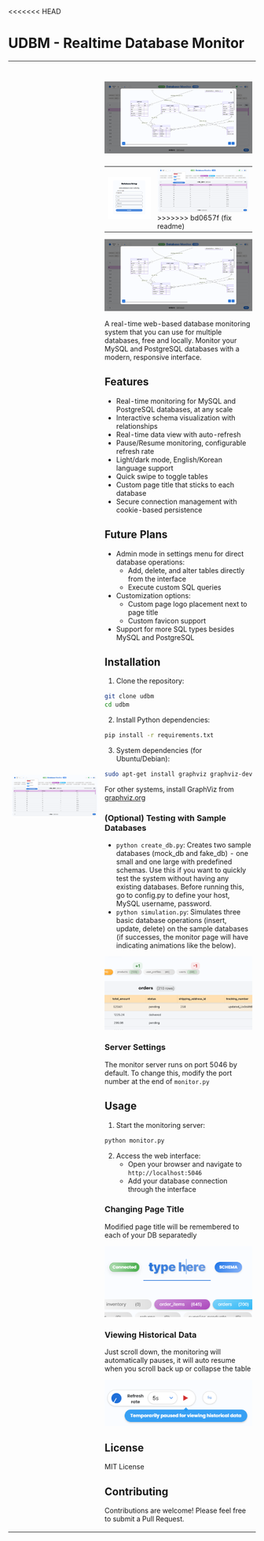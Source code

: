 <<<<<<< HEAD
# UDBM - Realtime Database Monitor

<table>
<tr>
<td width="50%">

![Database Monitoring](readme_assets/ui.png)
</td>
<td width="50%">

![Database Schema](readme_assets/schema.png)
=======

<table>
<tr>
<td width="33.3333%">
<img src="readme_assets/initial.png" alt="Initial Setup">
</td>
<td width="66.6666%">
<img src="readme_assets/ui.png" alt="Database Monitoring">
>>>>>>> bd0657f (fix readme)
</td>
</tr>
</table>

![Database Schema](readme_assets/schema.png)

A real-time web-based database monitoring system that you can use for multiple databases, free and locally. Monitor your MySQL and PostgreSQL databases with a modern, responsive interface.

## Features

- Real-time monitoring for MySQL and PostgreSQL databases, at any scale
- Interactive schema visualization with relationships
- Real-time data view with auto-refresh
- Pause/Resume monitoring, configurable refresh rate
- Light/dark mode, English/Korean language support
- Quick swipe to toggle tables
- Custom page title that sticks to each database
- Secure connection management with cookie-based persistence

## Future Plans

- Admin mode in settings menu for direct database operations:
  - Add, delete, and alter tables directly from the interface
  - Execute custom SQL queries
- Customization options:
  - Custom page logo placement next to page title
  - Custom favicon support
- Support for more SQL types besides MySQL and PostgreSQL

## Installation

1. Clone the repository:
```bash
git clone udbm
cd udbm
```

2. Install Python dependencies:
```bash
pip install -r requirements.txt
```

3. System dependencies (for Ubuntu/Debian):
```bash
sudo apt-get install graphviz graphviz-dev
```

For other systems, install GraphViz from [graphviz.org](https://graphviz.org/download/)

### (Optional) Testing with Sample Databases

- `python create_db.py`: Creates two sample databases (mock_db and fake_db) - one small and one large with predefined schemas. Use this if you want to quickly test the system without having any existing databases. Before running this, go to config.py to define your host, MySQL username, password.
- `python simulation.py`: Simulates three basic database operations (insert, update, delete) on the sample databases (if successes, the monitor page will have indicating animations like the below).

![Database Operations Animation](readme_assets/animation.png)

### Server Settings

The monitor server runs on port 5046 by default. To change this, modify the port number at the end of `monitor.py`

## Usage

1. Start the monitoring server:
```bash
python monitor.py
```

2. Access the web interface:
   - Open your browser and navigate to `http://localhost:5046`
   - Add your database connection through the interface

### Changing Page Title

Modified page title will be remembered to each of your DB separatedly

![Page Title Customization](readme_assets/title.png)

### Viewing Historical Data

Just scroll down, the monitoring will automatically pauses, it will auto resume when you scroll back up or collapse the table

![Historical Data View](readme_assets/tooltip.png)

## License

MIT License

## Contributing

Contributions are welcome! Please feel free to submit a Pull Request.
